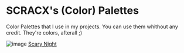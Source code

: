 # SCRACX's (Color) Palettes

Color Palettes that I use in my projects. You can use them whithout any credit. They're colors, afterall ;)

![image](https://user-images.githubusercontent.com/63657559/148678657-0478008e-f9f7-48e3-88ff-33c810331150.png)
[Scary Night](https://github.com/half-real-SCRACX/Scary-night/tree/main/Scary%20Night)